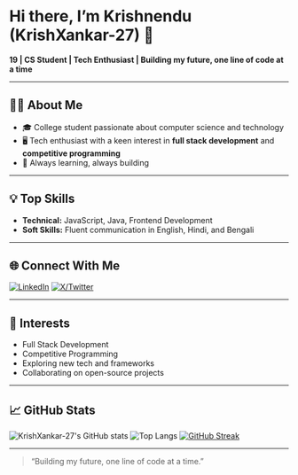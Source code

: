 # Hi there, I’m Krishnendu (KrishXankar-27) 👋

**19 | CS Student | Tech Enthusiast | Building my future, one line of code at a time**

---

## 👨‍💻 About Me

- 🎓 College student passionate about computer science and technology
- 🖥️ Tech enthusiast with a keen interest in **full stack development** and **competitive programming**
- 🌱 Always learning, always building

---

## 💡 Top Skills

- **Technical:** JavaScript, Java, Frontend Development
- **Soft Skills:** Fluent communication in English, Hindi, and Bengali

---

## 🌐 Connect With Me

[![LinkedIn](https://img.shields.io/badge/LinkedIn-blue?style=flat&logo=linkedin)](https://www.linkedin.com/in/krishnendu-ghosh-884000366/)
[![X/Twitter](https://img.shields.io/badge/X-blue?style=flat&logo=twitter)](https://x.com/KaiDeep_27)

---

## 🚀 Interests

- Full Stack Development
- Competitive Programming
- Exploring new tech and frameworks
- Collaborating on open-source projects

---

## 📈 GitHub Stats

![KrishXankar-27's GitHub stats](https://github-readme-stats.vercel.app/api?username=KrishXankar-27&show_icons=true&theme=tokyonight)
![Top Langs](https://github-readme-stats.vercel.app/api/top-langs/?username=KrishXankar-27&layout=compact&theme=tokyonight)
[![GitHub Streak](https://streak-stats.demolab.com?user=KrishXankar-27&theme=tokyonight&hide_border=true)](https://git.io/streak-stats)

---

> “Building my future, one line of code at a time.”

